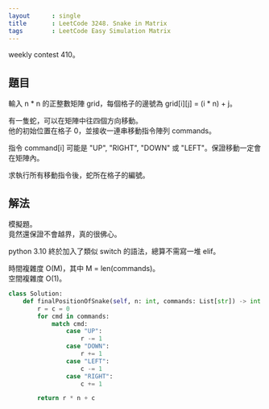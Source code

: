 ```yaml
---
layout      : single
title       : LeetCode 3248. Snake in Matrix
tags        : LeetCode Easy Simulation Matrix
---
```

weekly contest 410。  

## 題目

輸入 n \* n 的正整數矩陣 grid，每個格子的邊號為 grid[i][j] = (i \* n) + j。  

有一隻蛇，可以在矩陣中往四個方向移動。  
他的初始位置在格子 0，並接收一連串移動指令陣列 commands。  

指令 command[i] 可能是 "UP", "RIGHT", "DOWN" 或 "LEFT"。保證移動一定會在矩陣內。  

求執行所有移動指令後，蛇所在格子的編號。  

## 解法

模擬題。  
竟然還保證不會越界，真的很佛心。  

python 3.10 終於加入了類似 switch 的語法，總算不需寫一堆 elif。  

時間複雜度 O(M)，其中 M = len(commands)。  
空間複雜度 O(1)。  

```python
class Solution:
    def finalPositionOfSnake(self, n: int, commands: List[str]) -> int:
        r = c = 0
        for cmd in commands:
            match cmd:
                case "UP":
                    r -= 1
                case "DOWN":
                    r += 1
                case "LEFT":
                    c -= 1
                case "RIGHT":
                    c += 1

        return r * n + c
```
